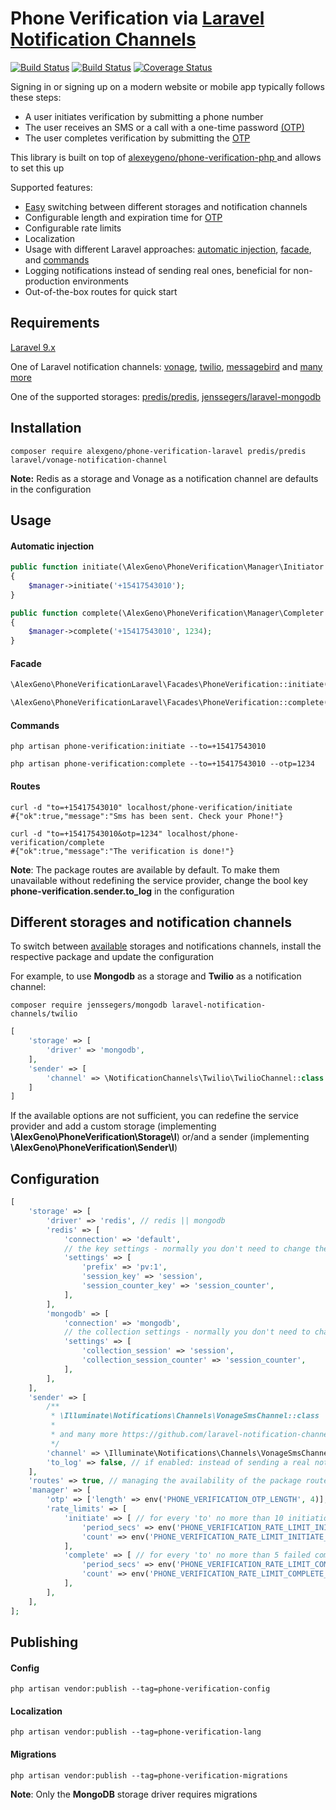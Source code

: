 # Phone Verification via [Laravel Notification Channels](https://laravel-notification-channels.com/)

[![Build Status](https://github.com/alexeygeno/phone-verification-laravel/workflows/tests/badge.svg)](https://github.com/alexeygeno/phone-verification-laravel/actions)
[![Build Status](https://github.com/alexeygeno/phone-verification-laravel/workflows/pint/badge.svg)](https://github.com/alexeygeno/phone-verification-php/actions)
[![Coverage Status](https://coveralls.io/repos/github/alexeygeno/phone-verification-laravel/badge.svg)](https://coveralls.io/github/alexeygeno/phone-verification-laravel)


Signing in or signing up on a modern website or mobile app typically follows these steps:
- A user initiates verification by submitting a phone number
- The user receives an SMS or a call with a one-time password [(OTP)](https://en.wikipedia.org/wiki/One-time_password)
- The user completes verification by submitting the [OTP](https://en.wikipedia.org/wiki/One-time_password)

This library is built on top of [ alexeygeno/phone-verification-php ](https://github.com/alexeygeno/phone-verification-php) and allows to set this up

Supported features: 
 - [Easy](#different-storages-and-notification-channels) switching between different storages and notification channels
 - Configurable length and expiration time for [OTP](https://en.wikipedia.org/wiki/One-time_password) 
 - Configurable rate limits
 - Localization
 - Usage with different Laravel approaches: [automatic injection](https://laravel.com/docs/9.x/container#automatic-injection), [facade](https://laravel.com/docs/9.x/facades), and [commands](https://laravel.com/docs/9.x/artisan#writing-commands)
 - Logging notifications instead of sending real ones, beneficial for non-production environments
 - Out-of-the-box routes for quick start

## Requirements
[Laravel 9.x](https://laravel.com/docs/9.x)

One of Laravel notification channels: [vonage](https://github.com/laravel/vonage-notification-channel), [twilio](https://github.com/laravel-notification-channels/twilio), [messagebird](https://github.com/laravel-notification-channels/messagebird)  and [many more ](https://github.com/laravel-notification-channels?q=&type=all&language=php&sort=)

One of the supported storages: [predis/predis](https://github.com/predis/predis), [jenssegers/laravel-mongodb](https://github.com/jenssegers/laravel-mongodb)
## Installation
```shell
composer require alexgeno/phone-verification-laravel predis/predis laravel/vonage-notification-channel
```
**Note:** Redis as a storage and Vonage as a notification channel are defaults in the configuration 

## Usage
#### Automatic injection
```php
public function initiate(\AlexGeno\PhoneVerification\Manager\Initiator $manager)
{
    $manager->initiate('+15417543010');
}
```
```php
public function complete(\AlexGeno\PhoneVerification\Manager\Completer $manager)
{
    $manager->complete('+15417543010', 1234);
}
```
#### Facade
```php
\AlexGeno\PhoneVerificationLaravel\Facades\PhoneVerification::initiate('+15417543010');
```
```php
\AlexGeno\PhoneVerificationLaravel\Facades\PhoneVerification::complete('+15417543010', 1234);
```
#### Commands
```shell
php artisan phone-verification:initiate --to=+15417543010
```
```shell
php artisan phone-verification:complete --to=+15417543010 --otp=1234
```
#### Routes
```shell
curl -d "to=+15417543010" localhost/phone-verification/initiate
#{"ok":true,"message":"Sms has been sent. Check your Phone!"}
```
```shell
curl -d "to=+15417543010&otp=1234" localhost/phone-verification/complete
#{"ok":true,"message":"The verification is done!"}
```
**Note**: The package routes are available by default. To make them unavailable without redefining the service provider, change the bool key **phone-verification.sender.to_log** in the configuration

## Different storages and notification channels
To switch between [available](#requirements) storages and notifications channels, install the respective package and update the configuration

For example, to use **Mongodb** as a storage and **Twilio** as a notification channel:
```shell
composer require jenssegers/mongodb laravel-notification-channels/twilio
```
```php
[
    'storage' => [
        'driver' => 'mongodb', 
    ],
    'sender' => [
        'channel' => \NotificationChannels\Twilio\TwilioChannel::class
    ]
]
```
If the available options are not sufficient, you can redefine the service provider and add a custom storage (implementing **\AlexGeno\PhoneVerification\Storage\I**) or/and a sender (implementing **\AlexGeno\PhoneVerification\Sender\I**)
## Configuration
```php
[
    'storage' => [
        'driver' => 'redis', // redis || mongodb
        'redis' => [
            'connection' => 'default',
            // the key settings - normally you don't need to change them
            'settings' => [
                'prefix' => 'pv:1',
                'session_key' => 'session',
                'session_counter_key' => 'session_counter',
            ],
        ],
        'mongodb' => [
            'connection' => 'mongodb',
            // the collection settings - normally you don't need to change them
            'settings' => [
                'collection_session' => 'session',
                'collection_session_counter' => 'session_counter',
            ],
        ],
    ],
    'sender' => [
        /**
         * \Illuminate\Notifications\Channels\VonageSmsChannel::class || \NotificationChannels\Twilio\TwilioChannel::class || \NotificationChannels\Messagebird\MessagebirdChannel::class
         *
         * and many more https://github.com/laravel-notification-channels
         */
        'channel' => \Illuminate\Notifications\Channels\VonageSmsChannel::class,
        'to_log' => false, // if enabled: instead of sending a real notification, debug it to the app log
    ],
    'routes' => true, // managing the availability of the package routes without redefining the service provider
    'manager' => [
        'otp' => ['length' => env('PHONE_VERIFICATION_OTP_LENGTH', 4)],
        'rate_limits' => [
            'initiate' => [ // for every 'to' no more than 10 initiations over 24 hours
                'period_secs' => env('PHONE_VERIFICATION_RATE_LIMIT_INITIATE_PERIOD_SECS', 86400),
                'count' => env('PHONE_VERIFICATION_RATE_LIMIT_INITIATE_COUNT', 10),
            ],
            'complete' => [ // for every 'to' no more than 5 failed completions over 5 minutes
                'period_secs' => env('PHONE_VERIFICATION_RATE_LIMIT_COMPLETE_PERIOD_SECS', 300), // this is also the expiration period for OTP
                'count' => env('PHONE_VERIFICATION_RATE_LIMIT_COMPLETE_COUNT', 5),
            ],
        ],
    ],
];
```

## Publishing
#### Config
```shell
php artisan vendor:publish --tag=phone-verification-config
```
#### Localization
```shell
php artisan vendor:publish --tag=phone-verification-lang
```
#### Migrations
```shell
php artisan vendor:publish --tag=phone-verification-migrations
```
**Note**: Only the **MongoDB** storage driver requires migrations



